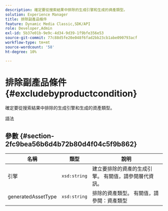 ```yaml
---
description: 確定要從搜索結果中排除的生成引擎和生成的資產類型。
solution: Experience Manager
title: 排除副產品條件
feature: Dynamic Media Classic,SDK/API
role: Developer,Admin
exl-id: 5b37e01b-9e9c-4d34-9d39-1f9bfe356e53
source-git-commit: 77c88d5fe20e048f6fad2bb23cb1abe090793acf
workflow-type: tm+mt
source-wordcount: '58'
ht-degree: 10%

---
```


# 排除副產品條件{#excludebyproductcondition}

確定要從搜索結果中排除的生成引擎和生成的資產類型。

語法

## 參數 {#section-2fc9bea56b6d4b72b80d4f04c5f9b862}

| 名稱 | 類型 | 說明 |
|---|---|---|
| 引擎 | `xsd:string` | 建立要排除的資產的生成引擎。 有關值，請參閱層代資訊。 |
| generatedAssetType | `xsd:string` | 排除的資產類型。 有關值，請參閱：資產類型 |
